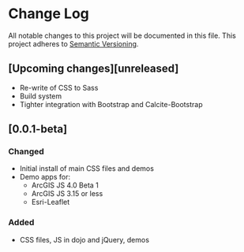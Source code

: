 # Change Log

All notable changes to this project will be documented in this file.
This project adheres to [Semantic Versioning](http://semver.org/).

## [Upcoming changes][unreleased]

* Re-write of CSS to Sass
* Build system
* Tighter integration with Bootstrap and Calcite-Bootstrap

## [0.0.1-beta]

### Changed

* Initial install of main CSS files and demos
* Demo apps for:
   * ArcGIS JS 4.0 Beta 1
   * ArcGIS JS 3.15 or less
   * Esri-Leaflet

### Added

* CSS files, JS in dojo and jQuery, demos